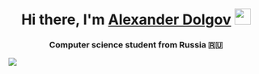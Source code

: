 <h1 align="center">Hi there, I'm <a href="https://daniilshat.ru/" target="_blank">Alexander Dolgov</a> 
<img src="https://github.com/blackcater/blackcater/raw/main/images/Hi.gif" height="32"/></h1>
<h3 align="center">Computer science student from Russia 🇷🇺</h3>
<img align="center" src="https://user-images.githubusercontent.com/104396970/191608158-73dc694d-05ca-415e-85d7-b9dd0dba32be.jpg">
